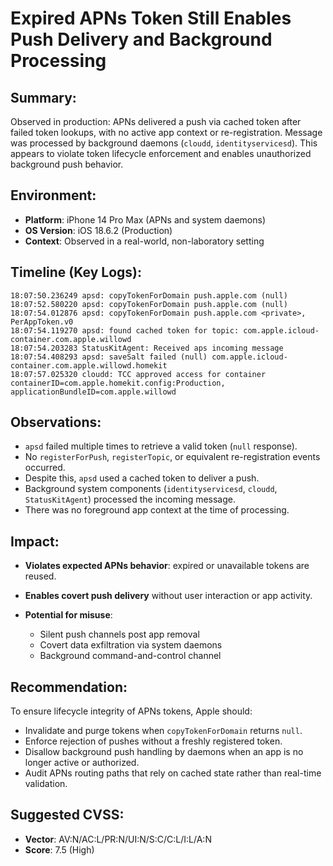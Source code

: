 # **Expired APNs Token Still Enables Push Delivery and Background Processing**

## Summary:

Observed in production: APNs delivered a push via cached token after failed token lookups, with no active app context or re-registration. Message was processed by background daemons (`cloudd`, `identityservicesd`). This appears to violate token lifecycle enforcement and enables unauthorized background push behavior.

## Environment:

* **Platform**: iPhone 14 Pro Max (APNs and system daemons)
* **OS Version**: iOS 18.6.2 (Production)
* **Context**: Observed in a real-world, non-laboratory setting

## Timeline (Key Logs):

```
18:07:50.236249 apsd: copyTokenForDomain push.apple.com (null)
18:07:52.580220 apsd: copyTokenForDomain push.apple.com (null)
18:07:54.012876 apsd: copyTokenForDomain push.apple.com <private>, PerAppToken.v0
18:07:54.119270 apsd: found cached token for topic: com.apple.icloud-container.com.apple.willowd
18:07:54.203283 StatusKitAgent: Received aps incoming message
18:07:54.408293 apsd: saveSalt failed (null) com.apple.icloud-container.com.apple.willowd.homekit
18:07:57.025320 cloudd: TCC approved access for container containerID=com.apple.homekit.config:Production, applicationBundleID=com.apple.willowd
```

## Observations:

* `apsd` failed multiple times to retrieve a valid token (`null` response).
* No `registerForPush`, `registerTopic`, or equivalent re-registration events occurred.
* Despite this, `apsd` used a cached token to deliver a push.
* Background system components (`identityservicesd`, `cloudd`, `StatusKitAgent`) processed the incoming message.
* There was no foreground app context at the time of processing.

## Impact:

* **Violates expected APNs behavior**: expired or unavailable tokens are reused.
* **Enables covert push delivery** without user interaction or app activity.
* **Potential for misuse**:

  * Silent push channels post app removal
  * Covert data exfiltration via system daemons
  * Background command-and-control channel

## Recommendation:

To ensure lifecycle integrity of APNs tokens, Apple should:

* Invalidate and purge tokens when `copyTokenForDomain` returns `null`.
* Enforce rejection of pushes without a freshly registered token.
* Disallow background push handling by daemons when an app is no longer active or authorized.
* Audit APNs routing paths that rely on cached state rather than real-time validation.

## Suggested CVSS:

* **Vector**: AV\:N/AC\:L/PR\:N/UI\:N/S\:C/C\:L/I\:L/A\:N
* **Score**: 7.5 (High)
